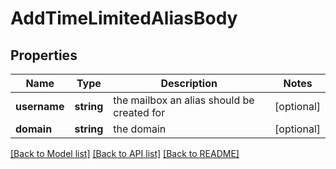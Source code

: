 # AddTimeLimitedAliasBody

## Properties
Name | Type | Description | Notes
------------ | ------------- | ------------- | -------------
**username** | **string** | the mailbox an alias should be created for | [optional] 
**domain** | **string** | the domain | [optional] 

[[Back to Model list]](../../README.md#documentation-for-models) [[Back to API list]](../../README.md#documentation-for-api-endpoints) [[Back to README]](../../README.md)

